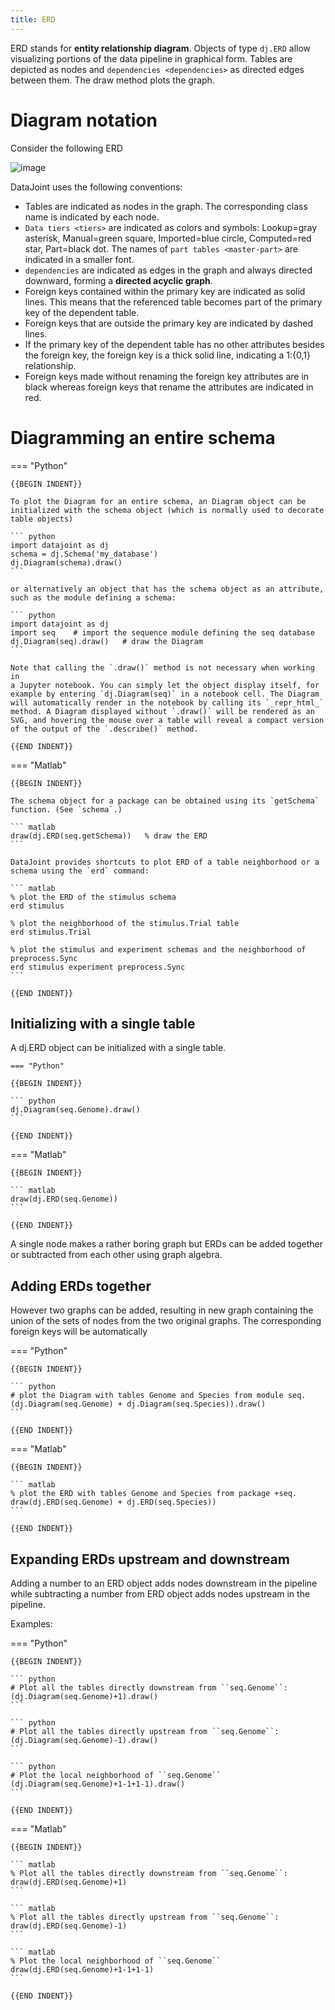 ```yaml
---
title: ERD
---
```


ERD stands for **entity relationship diagram**. Objects of type `dj.ERD`
allow visualizing portions of the data pipeline in graphical form.
Tables are depicted as nodes and `dependencies <dependencies>` as
directed edges between them. The <span class="title-ref">draw</span>
method plots the graph.

# Diagram notation

Consider the following ERD

![image](../_static/img/mp-erd.png)

DataJoint uses the following conventions:

-   Tables are indicated as nodes in the graph. The corresponding class
    name is indicated by each node.
-   `Data tiers <tiers>` are indicated as colors and symbols:
    Lookup=gray asterisk, Manual=green square, Imported=blue circle,
    Computed=red star, Part=black dot. The names of
    `part tables <master-part>` are indicated in a smaller font.
-   `dependencies` are indicated as edges in the graph and always
    directed downward, forming a **directed acyclic graph**.
-   Foreign keys contained within the primary key are indicated as solid
    lines. This means that the referenced table becomes part of the
    primary key of the dependent table.
-   Foreign keys that are outside the primary key are indicated by
    dashed lines.
-   If the primary key of the dependent table has no other attributes
    besides the foreign key, the foreign key is a thick solid line,
    indicating a 1:{0,1} relationship.
-   Foreign keys made without renaming the foreign key attributes are in
    black whereas foreign keys that rename the attributes are indicated
    in red.

# Diagramming an entire schema

=== "Python"

    {{BEGIN INDENT}}

    To plot the Diagram for an entire schema, an Diagram object can be
    initialized with the schema object (which is normally used to decorate
    table objects)

    ``` python
    import datajoint as dj
    schema = dj.Schema('my_database')
    dj.Diagram(schema).draw()
    ```

    or alternatively an object that has the schema object as an attribute,
    such as the module defining a schema:

    ``` python
    import datajoint as dj
    import seq    # import the sequence module defining the seq database
    dj.Diagram(seq).draw()   # draw the Diagram
    ```

    Note that calling the `.draw()` method is not necessary when working in
    a Jupyter notebook. You can simply let the object display itself, for
    example by entering `dj.Diagram(seq)` in a notebook cell. The Diagram
    will automatically render in the notebook by calling its `_repr_html_`
    method. A Diagram displayed without `.draw()` will be rendered as an
    SVG, and hovering the mouse over a table will reveal a compact version
    of the output of the `.describe()` method.

    {{END INDENT}}

=== "Matlab"

    {{BEGIN INDENT}}

    The schema object for a package can be obtained using its `getSchema`
    function. (See `schema`.)

    ``` matlab
    draw(dj.ERD(seq.getSchema))   % draw the ERD
    ```

    DataJoint provides shortcuts to plot ERD of a table neighborhood or a
    schema using the `erd` command:

    ``` matlab
    % plot the ERD of the stimulus schema
    erd stimulus

    % plot the neighborhood of the stimulus.Trial table
    erd stimulus.Trial

    % plot the stimulus and experiment schemas and the neighborhood of preprocess.Sync
    erd stimulus experiment preprocess.Sync
    ```

    {{END INDENT}}

## Initializing with a single table

A <span class="title-ref">dj.ERD</span> object can be initialized with a
single table.

    === "Python"

    {{BEGIN INDENT}}

    ``` python
    dj.Diagram(seq.Genome).draw()
    ```

    {{END INDENT}}

=== "Matlab"

    {{BEGIN INDENT}}

    ``` matlab
    draw(dj.ERD(seq.Genome))
    ```

    {{END INDENT}}

A single node makes a rather boring graph but ERDs can be added together
or subtracted from each other using graph algebra.

## Adding ERDs together

However two graphs can be added, resulting in new graph containing the
union of the sets of nodes from the two original graphs. The
corresponding foreign keys will be automatically

=== "Python"

    {{BEGIN INDENT}}

    ``` python
    # plot the Diagram with tables Genome and Species from module seq.
    (dj.Diagram(seq.Genome) + dj.Diagram(seq.Species)).draw()
    ```

    {{END INDENT}}

=== "Matlab"

    {{BEGIN INDENT}}

    ``` matlab
    % plot the ERD with tables Genome and Species from package +seq.
    draw(dj.ERD(seq.Genome) + dj.ERD(seq.Species))
    ```

    {{END INDENT}}

## Expanding ERDs upstream and downstream

Adding a number to an ERD object adds nodes downstream in the pipeline
while subtracting a number from ERD object adds nodes upstream in the
pipeline.

Examples:

=== "Python"

    {{BEGIN INDENT}}

    ``` python
    # Plot all the tables directly downstream from ``seq.Genome``:
    (dj.Diagram(seq.Genome)+1).draw()
    ```

    ``` python
    # Plot all the tables directly upstream from ``seq.Genome``:
    (dj.Diagram(seq.Genome)-1).draw()
    ```

    ``` python
    # Plot the local neighborhood of ``seq.Genome``
    (dj.Diagram(seq.Genome)+1-1+1-1).draw()
    ```

    {{END INDENT}}

=== "Matlab"

    {{BEGIN INDENT}}

    ``` matlab
    % Plot all the tables directly downstream from ``seq.Genome``:
    draw(dj.ERD(seq.Genome)+1)
    ```

    ``` matlab
    % Plot all the tables directly upstream from ``seq.Genome``:
    draw(dj.ERD(seq.Genome)-1)
    ```

    ``` matlab
    % Plot the local neighborhood of ``seq.Genome``
    draw(dj.ERD(seq.Genome)+1-1+1-1)
    ```

    {{END INDENT}}
